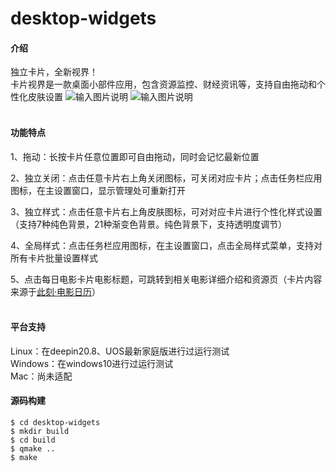 # desktop-widgets

#### **介绍**
独立卡片，全新视界！
&nbsp;  
卡片视界是一款桌面小部件应用，包含资源监控、财经资讯等，支持自由拖动和个性化皮肤设置
![输入图片说明](https://foruda.gitee.com/images/1678249542874209061/1a147344_8036574.jpeg "1.jpg")
![输入图片说明](https://foruda.gitee.com/images/1678249555300087504/fcffa449_8036574.jpeg "2.jpg")  
&nbsp;
#### 功能特点
1、拖动：长按卡片任意位置即可自由拖动，同时会记忆最新位置

2、独立关闭：点击任意卡片右上角关闭图标，可关闭对应卡片；点击任务栏应用图标，在主设置窗口，显示管理处可重新打开

3、独立样式：点击任意卡片右上角皮肤图标，可对对应卡片进行个性化样式设置（支持7种纯色背景，21种渐变色背景。纯色背景下，支持透明度调节）

4、全局样式：点击任务栏应用图标，在主设置窗口，点击全局样式菜单，支持对所有卡片批量设置样式

5、点击每日电影卡片电影标题，可跳转到相关电影详细介绍和资源页（卡片内容来源于[此刻·电影日历](https://www.cikeee.com)）  
&nbsp;
#### 平台支持
Linux：在deepin20.8、UOS最新家庭版进行过运行测试
&nbsp;  
Windows：在windows10进行过运行测试
&nbsp;  
Mac：尚未适配
&nbsp;  
#### 源码构建

```
$ cd desktop-widgets
$ mkdir build
$ cd build
$ qmake ..
$ make
```
